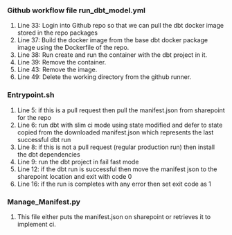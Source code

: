 ### Github workflow file run_dbt_model.yml

1. Line 33: Login into Github repo so that we can pull the dbt docker image stored in the repo packages
1. Line 37: Build the docker image from the base dbt docker package image using the Dockerfile of the repo.
1. Line 38: Run create and run the container with the dbt project in it.
1. Line 39: Remove the container.  
1. Line 43: Remove the image.
1. Line 49: Delete the working directory from the github runner.

### Entrypoint.sh

1. Line 5: if this is a pull request then pull the manifest.json from sharepoint for the repo
1. Line 6: run dbt with slim ci mode using state modified and defer to state copied from the downloaded manifest.json which represents the last successful dbt run
1. Line 8: if this is not a pull request (regular production run) then install the dbt dependencies
1. Line 9: run the dbt project in fail fast mode
1. Line 12: if the dbt run is successful then move the manifest json to the sharepoint location and exit with code 0
1. Line 16: if the run is completes with any error then set exit code as 1

### Manage_Manifest.py

1. This file either puts the manifest.json on sharepoint or retrieves it to implement ci.